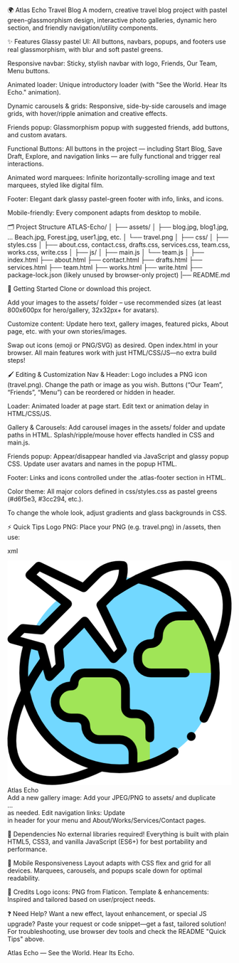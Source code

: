 🌍 Atlas Echo Travel Blog
A modern, creative travel blog project with pastel green-glassmorphism design, interactive photo galleries, dynamic hero section, and friendly navigation/utility components.

✨ Features
Glassy pastel UI: All buttons, navbars, popups, and footers use real glassmorphism, with blur and soft pastel greens.

Responsive navbar: Sticky, stylish navbar with logo, Friends, Our Team, Menu buttons.

Animated loader: Unique introductory loader (with "See the World. Hear Its Echo." animation).

Dynamic carousels & grids: Responsive, side-by-side carousels and image grids, with hover/ripple animation and creative effects.

Friends popup: Glassmorphism popup with suggested friends, add buttons, and custom avatars.

Functional Buttons: All buttons in the project — including  Start Blog, Save Draft, Explore, and navigation links — are fully functional and trigger real interactions.

Animated word marquees: Infinite horizontally-scrolling image and text marquees, styled like digital film.

Footer: Elegant dark glassy pastel-green footer with info, links, and icons.

Mobile-friendly: Every component adapts from desktop to mobile.

🗂 Project Structure
ATLAS-Echo/
│
├── assets/
│   ├── blog.jpg, blog1.jpg, ... Beach.jpg, Forest.jpg, user1.jpg, etc.
│   └── travel.png
│
├── css/
│   ├── styles.css
│   ├── about.css, contact.css, drafts.css, services.css, team.css, works.css, write.css
│
├── js/
│   ├── main.js
│   └── team.js
│
├── index.html
├── about.html
├── contact.html
├── drafts.html
├── services.html
├── team.html
├── works.html
├── write.html
├── package-lock.json (likely unused by browser-only project)
|── README.md

🚀 Getting Started
Clone or download this project.

Add your images to the assets/ folder – use recommended sizes (at least 800x600px for hero/gallery, 32x32px+ for avatars).

Customize content:
Update hero text, gallery images, featured picks, About page, etc. with your own stories/images.

Swap out icons (emoji or PNG/SVG) as desired.
Open index.html in your browser.
All main features work with just HTML/CSS/JS—no extra build steps!

🖌 Editing & Customization
Nav & Header:
Logo includes a PNG icon (travel.png). Change the path or image as you wish.
Buttons (“Our Team”, “Friends”, “Menu”) can be reordered or hidden in header.

Loader:
Animated loader at page start. Edit text or animation delay in HTML/CSS/JS.

Gallery & Carousels:
Add carousel images in the assets/ folder and update paths in HTML.
Splash/ripple/mouse hover effects handled in CSS and main.js.

Friends popup:
Appear/disappear handled via JavaScript and glassy popup CSS.
Update user avatars and names in the popup HTML.

Footer:
Links and icons controlled under the .atlas-footer section in HTML.

Color theme:
All major colors defined in css/styles.css as pastel greens (#d6f5e3, #3cc294, etc.).

To change the whole look, adjust gradients and glass backgrounds in CSS.

⚡ Quick Tips
Logo PNG:
Place your PNG (e.g. travel.png) in /assets, then use:

xml
<div class="logo">
  <img src="assets/travel.png" alt="Travel Logo Icon" class="logo-icon">
  Atlas Echo
</div>
Add a new gallery image:
Add your JPEG/PNG to assets/ and duplicate <div class="gallery-item">...</div> as needed.
Edit navigation links:
Update <nav class="custom-nav"> in header for your menu and About/Works/Services/Contact pages.

🧰 Dependencies
No external libraries required!
Everything is built with plain HTML5, CSS3, and vanilla JavaScript (ES6+) for best portability and performance.

📱 Mobile Responsiveness
Layout adapts with CSS flex and grid for all devices.
Marquees, carousels, and popups scale down for optimal readability.

📝 Credits
Logo icons: PNG from Flaticon.
Template & enhancements: Inspired and tailored based on user/project needs.

❓ Need Help?
Want a new effect, layout enhancement, or special JS upgrade?
Paste your request or code snippet—get a fast, tailored solution!
For troubleshooting, use browser dev tools and check the README "Quick Tips" above.

Atlas Echo — See the World. Hear Its Echo.


